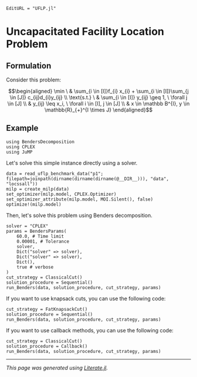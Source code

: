 ```@meta
EditURL = "UFLP.jl"
```

# Uncapacitated Facility Location Problem

## Formulation
Consider this problem:

```math
\begin{aligned}
\min \ & \sum_{i \in [I]}f_{i} x_{i} + \sum_{i \in [I]}\sum_{j \in [J]} c_{ij}d_{i}y_{ij} \\
\text{s.t.} \ & \sum_{i \in [I]} y_{ij} \geq 1, \ \forall j \in [J] \\
& y_{ij} \leq x_i, \ \forall i \in [I], j \in [J] \\
& x \in \mathbb B^{I}, y \in \mathbb{R}_{+}^{I \times J}
\end{aligned}
```

## Example

````@example UFLP
using BendersDecomposition
using CPLEX
using JuMP
````

Let's solve this simple instance directly using a solver.

````@example UFLP
data = read_uflp_benchmark_data("p1"; filepath=joinpath(dirname(dirname(dirname(@__DIR__))), "data", "locssall"))
milp = create_milp(data)
set_optimizer(milp.model, CPLEX.Optimizer)
set_optimizer_attribute(milp.model, MOI.Silent(), false)
optimize!(milp.model)
````

Then, let's solve this problem using Benders decomposition.

````@example UFLP
solver = "CPLEX"
params = BendersParams(
    60.0, # Time limit
    0.00001, # Tolerance
    solver,
    Dict("solver" => solver),
    Dict("solver" => solver),
    Dict(),
    true # verbose
)
cut_strategy = ClassicalCut()
solution_procedure = Sequential()
run_Benders(data, solution_procedure, cut_strategy, params)
````

If you want to use knapsack cuts, you can use the following code:

````@example UFLP
cut_strategy = FatKnapsackCut()
solution_procedure = Sequential()
run_Benders(data, solution_procedure, cut_strategy, params)
````

If you want to use callback methods, you can use the following code:

````@example UFLP
cut_strategy = ClassicalCut()
solution_procedure = Callback()
run_Benders(data, solution_procedure, cut_strategy, params)
````

---

*This page was generated using [Literate.jl](https://github.com/fredrikekre/Literate.jl).*

